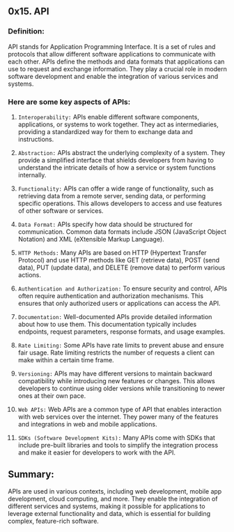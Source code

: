 ## 0x15. API

### Definition:
API stands for Application Programming Interface. It is a set of rules and protocols that allow different software applications to communicate with each other. APIs define the methods and data formats that applications can use to request and exchange information. They play a crucial role in modern software development and enable the integration of various services and systems.

### Here are some key aspects of APIs:

1. `Interoperability:` APIs enable different software components, applications, or systems to work together. They act as intermediaries, providing a standardized way for them to exchange data and instructions.

2. `Abstraction:` APIs abstract the underlying complexity of a system. They provide a simplified interface that shields developers from having to understand the intricate details of how a service or system functions internally.

3. `Functionality:` APIs can offer a wide range of functionality, such as retrieving data from a remote server, sending data, or performing specific operations. This allows developers to access and use features of other software or services.

4. `Data Format:` APIs specify how data should be structured for communication. Common data formats include JSON (JavaScript Object Notation) and XML (eXtensible Markup Language).

5. `HTTP Methods:` Many APIs are based on HTTP (Hypertext Transfer Protocol) and use HTTP methods like GET (retrieve data), POST (send data), PUT (update data), and DELETE (remove data) to perform various actions.

6. `Authentication and Authorization:` To ensure security and control, APIs often require authentication and authorization mechanisms. This ensures that only authorized users or applications can access the API.

7. `Documentation:` Well-documented APIs provide detailed information about how to use them. This documentation typically includes endpoints, request parameters, response formats, and usage examples.

8. `Rate Limiting:` Some APIs have rate limits to prevent abuse and ensure fair usage. Rate limiting restricts the number of requests a client can make within a certain time frame.

9. `Versioning:` APIs may have different versions to maintain backward compatibility while introducing new features or changes. This allows developers to continue using older versions while transitioning to newer ones at their own pace.

10. `Web APIs:` Web APIs are a common type of API that enables interaction with web services over the internet. They power many of the features and integrations in web and mobile applications.

11. `SDKs (Software Development Kits):` Many APIs come with SDKs that include pre-built libraries and tools to simplify the integration process and make it easier for developers to work with the API.

## Summary:

APIs are used in various contexts, including web development, mobile app development, cloud computing, and more. They enable the integration of different services and systems, making it possible for applications to leverage external functionality and data, which is essential for building complex, feature-rich software.
